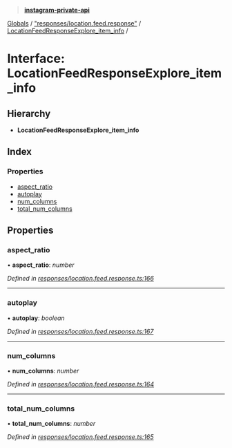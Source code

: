 > **[instagram-private-api](../README.md)**

[Globals](../README.md) / ["responses/location.feed.response"](../modules/_responses_location_feed_response_.md) / [LocationFeedResponseExplore_item_info](_responses_location_feed_response_.locationfeedresponseexplore_item_info.md) /

# Interface: LocationFeedResponseExplore_item_info

## Hierarchy

* **LocationFeedResponseExplore_item_info**

## Index

### Properties

* [aspect_ratio](_responses_location_feed_response_.locationfeedresponseexplore_item_info.md#aspect_ratio)
* [autoplay](_responses_location_feed_response_.locationfeedresponseexplore_item_info.md#autoplay)
* [num_columns](_responses_location_feed_response_.locationfeedresponseexplore_item_info.md#num_columns)
* [total_num_columns](_responses_location_feed_response_.locationfeedresponseexplore_item_info.md#total_num_columns)

## Properties

###  aspect_ratio

• **aspect_ratio**: *number*

*Defined in [responses/location.feed.response.ts:166](https://github.com/dilame/instagram-private-api/blob/173bc62/src/responses/location.feed.response.ts#L166)*

___

###  autoplay

• **autoplay**: *boolean*

*Defined in [responses/location.feed.response.ts:167](https://github.com/dilame/instagram-private-api/blob/173bc62/src/responses/location.feed.response.ts#L167)*

___

###  num_columns

• **num_columns**: *number*

*Defined in [responses/location.feed.response.ts:164](https://github.com/dilame/instagram-private-api/blob/173bc62/src/responses/location.feed.response.ts#L164)*

___

###  total_num_columns

• **total_num_columns**: *number*

*Defined in [responses/location.feed.response.ts:165](https://github.com/dilame/instagram-private-api/blob/173bc62/src/responses/location.feed.response.ts#L165)*